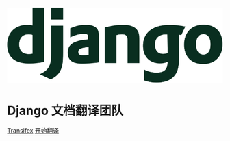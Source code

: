![logo](_media/django-logo.svg)

# Django 文档翻译团队


[Transifex](https://www.transifex.com/django/django-docs/)
[开始翻译](docs/home#欢迎加入我们)
